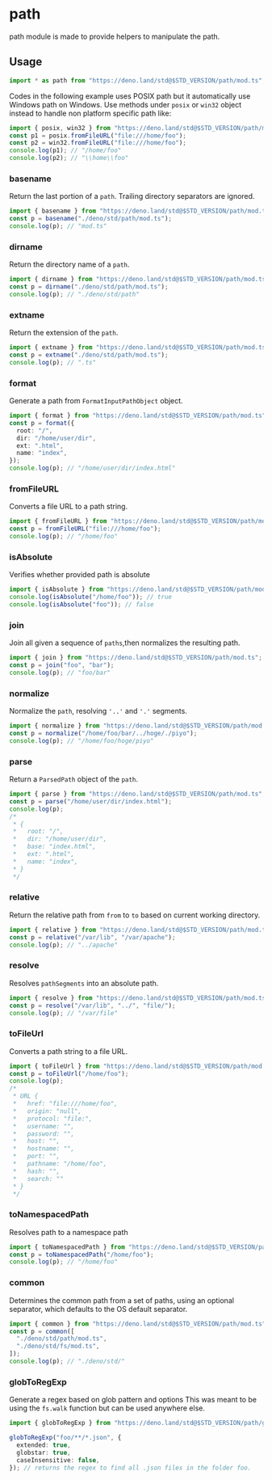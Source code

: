 # path

path module is made to provide helpers to manipulate the path.

## Usage

```ts
import * as path from "https://deno.land/std@$STD_VERSION/path/mod.ts";
```

Codes in the following example uses POSIX path but it automatically use Windows
path on Windows. Use methods under `posix` or `win32` object instead to handle
non platform specific path like:

```ts
import { posix, win32 } from "https://deno.land/std@$STD_VERSION/path/mod.ts";
const p1 = posix.fromFileURL("file:///home/foo");
const p2 = win32.fromFileURL("file:///home/foo");
console.log(p1); // "/home/foo"
console.log(p2); // "\\home\\foo"
```

### basename

Return the last portion of a `path`. Trailing directory separators are ignored.

```ts
import { basename } from "https://deno.land/std@$STD_VERSION/path/mod.ts";
const p = basename("./deno/std/path/mod.ts");
console.log(p); // "mod.ts"
```

### dirname

Return the directory name of a `path`.

```ts
import { dirname } from "https://deno.land/std@$STD_VERSION/path/mod.ts";
const p = dirname("./deno/std/path/mod.ts");
console.log(p); // "./deno/std/path"
```

### extname

Return the extension of the `path`.

```ts
import { extname } from "https://deno.land/std@$STD_VERSION/path/mod.ts";
const p = extname("./deno/std/path/mod.ts");
console.log(p); // ".ts"
```

### format

Generate a path from `FormatInputPathObject` object.

```ts
import { format } from "https://deno.land/std@$STD_VERSION/path/mod.ts";
const p = format({
  root: "/",
  dir: "/home/user/dir",
  ext: ".html",
  name: "index",
});
console.log(p); // "/home/user/dir/index.html"
```

### fromFileURL

Converts a file URL to a path string.

```ts
import { fromFileURL } from "https://deno.land/std@$STD_VERSION/path/mod.ts";
const p = fromFileURL("file:///home/foo");
console.log(p); // "/home/foo"
```

### isAbsolute

Verifies whether provided path is absolute

```ts
import { isAbsolute } from "https://deno.land/std@$STD_VERSION/path/mod.ts";
console.log(isAbsolute("/home/foo")); // true
console.log(isAbsolute("foo")); // false
```

### join

Join all given a sequence of `paths`,then normalizes the resulting path.

```ts
import { join } from "https://deno.land/std@$STD_VERSION/path/mod.ts";
const p = join("foo", "bar");
console.log(p); // "foo/bar"
```

### normalize

Normalize the `path`, resolving `'..'` and `'.'` segments.

```ts
import { normalize } from "https://deno.land/std@$STD_VERSION/path/mod.ts";
const p = normalize("/home/foo/bar/../hoge/./piyo");
console.log(p); // "/home/foo/hoge/piyo"
```

### parse

Return a `ParsedPath` object of the `path`.

```ts
import { parse } from "https://deno.land/std@$STD_VERSION/path/mod.ts";
const p = parse("/home/user/dir/index.html");
console.log(p);
/*
 * {
 *   root: "/",
 *   dir: "/home/user/dir",
 *   base: "index.html",
 *   ext: ".html",
 *   name: "index",
 * }
 */
```

### relative

Return the relative path from `from` to `to` based on current working directory.

```ts
import { relative } from "https://deno.land/std@$STD_VERSION/path/mod.ts";
const p = relative("/var/lib", "/var/apache");
console.log(p); // "../apache"
```

### resolve

Resolves `pathSegments` into an absolute path.

```ts
import { resolve } from "https://deno.land/std@$STD_VERSION/path/mod.ts";
const p = resolve("/var/lib", "../", "file/");
console.log(p); // "/var/file"
```

### toFileUrl

Converts a path string to a file URL.

```ts
import { toFileUrl } from "https://deno.land/std@$STD_VERSION/path/mod.ts";
const p = toFileUrl("/home/foo");
console.log(p);
/*
 * URL {
 *   href: "file:///home/foo",
 *   origin: "null",
 *   protocol: "file:",
 *   username: "",
 *   password: "",
 *   host: "",
 *   hostname: "",
 *   port: "",
 *   pathname: "/home/foo",
 *   hash: "",
 *   search: ""
 * }
 */
```

### toNamespacedPath

Resolves path to a namespace path

```ts
import { toNamespacedPath } from "https://deno.land/std@$STD_VERSION/path/mod.ts";
const p = toNamespacedPath("/home/foo");
console.log(p); // "/home/foo"
```

### common

Determines the common path from a set of paths, using an optional separator,
which defaults to the OS default separator.

```ts
import { common } from "https://deno.land/std@$STD_VERSION/path/mod.ts";
const p = common([
  "./deno/std/path/mod.ts",
  "./deno/std/fs/mod.ts",
]);
console.log(p); // "./deno/std/"
```

### globToRegExp

Generate a regex based on glob pattern and options This was meant to be using
the `fs.walk` function but can be used anywhere else.

```ts
import { globToRegExp } from "https://deno.land/std@$STD_VERSION/path/glob.ts";

globToRegExp("foo/**/*.json", {
  extended: true,
  globstar: true,
  caseInsensitive: false,
}); // returns the regex to find all .json files in the folder foo.
```
